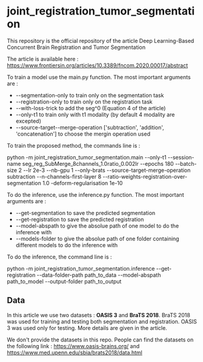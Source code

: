 # joint_registration_tumor_segmentation 

This repository is the official repository of the article Deep Learning-Based Concurrent Brain Registration and Tumor Segmentation

The article is available here : https://www.frontiersin.org/articles/10.3389/fncom.2020.00017/abstract

To train a model use the main.py function. 
The most important arguments are : 
  - --segmentation-only to train only on the segmentation task
  - --registration-only to train only on the registration task
  - --with-loss-trick to add the seg^0 (Equation 4 of the article)
  - --only-t1 to train only with t1 modality (by default 4 modality are excepted)
  - --source-target--merge-operation ['subtraction', 'addition', 'concatenation'] to choose the mergin operation used
    
To train the proposed method, the commands line is :

python -m joint_registration_tumor_segmentation.main --only-t1 --session-name seg_reg_SubMerge_8channels_1.0ratio_0.002lr --epochs 180 --batch-size 2 --lr 2e-3 --nb-gpu 1 --only-brats --source-target-merge-operation subtraction --n-channels-first-layer 8 --ratio-weights-registration-over-segmentation 1.0 -deform-regularisation 1e-10




To do the inference, use the inference.py function. 
The most important arguments are :
  - --get-segmentation to save the predicted segmentation
  - --get-registration to save the predicted registration
  - --model-abspath to give the absolue path of one model to do the inference with
  - --models-folder to give the absolue path of one folder containing different models to do the inference with
  
To do the inference, the command line is : 

python -m joint_registration_tumor_segmentation.inference  --get-registration --data-folder-path path_to_data --model-abspath path_to_model --output-folder path_to_output

## Data

In this article we use two datasets : **OASIS 3** and **BraTS 2018**.
BraTS 2018 was used for training and testing both segmentation and registration. 
OASIS 3 was used only for testing.
More details are given in the article.

We don't provide the datasets in this repo.
People can find the datasets on the following link : https://www.oasis-brains.org/ and https://www.med.upenn.edu/sbia/brats2018/data.html

